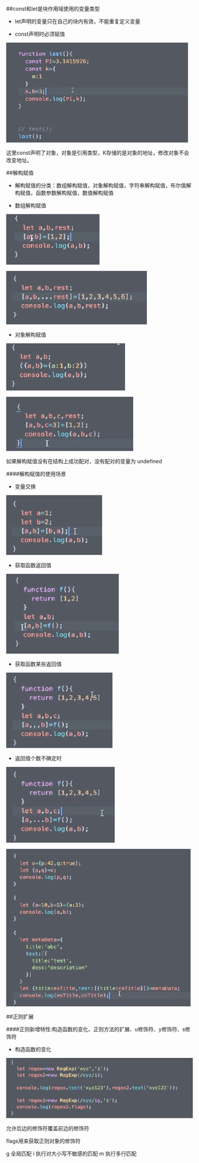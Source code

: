 ##const和let是块作用域使用的变量类型

- let声明的变量只在自己的块内有效，不能重复定义变量

- const声明时必须赋值

![](/assets/360截图20171101210551899.jpg)

这里const声明了对象，对象是引用类型，K存储的是对象的地址，修改对象不会改变地址。




##解构赋值

- 解构赋值的分类：数组解构赋值，对象解构赋值，字符串解构赋值，布尔值解构赋值，函数参数解构赋值，数值解构赋值

- 数组解构赋值

![](/assets/360截图20171101211402874.jpg)

![](/assets/360截图20171101211459459.jpg)

- 对象解构赋值

![](/assets/360截图20171101211745337.jpg)

![](/assets/360截图20171101212040778.jpg)

如果解构赋值没有在结构上成功配对，没有配对的变量为    undefined

####解构赋值的使用场景

- 变量交换

![](/assets/360截图20171101212203098.jpg)

- 获取函数返回值

![](/assets/360截图20171101212325367.jpg)

- 获取函数某些返回值

![](/assets/360截图20171101212441277.jpg)

- 返回值个数不确定时

![](/assets/360截图20171101212550779.jpg)


![](/assets/360截图20171101215015078.jpg)





##正则扩展

####正则新增特性:构造函数的变化、正则方法的扩展、u修饰符、y修饰符、s修饰符

- 构造函数的变化

![](/assets/360截图20171101215608279.jpg)

允许后边的修饰符覆盖前边的修饰符

flags用来获取正则对象的修饰符

g            全局匹配
i            执行对大小写不敏感的匹配
m            执行多行匹配



















